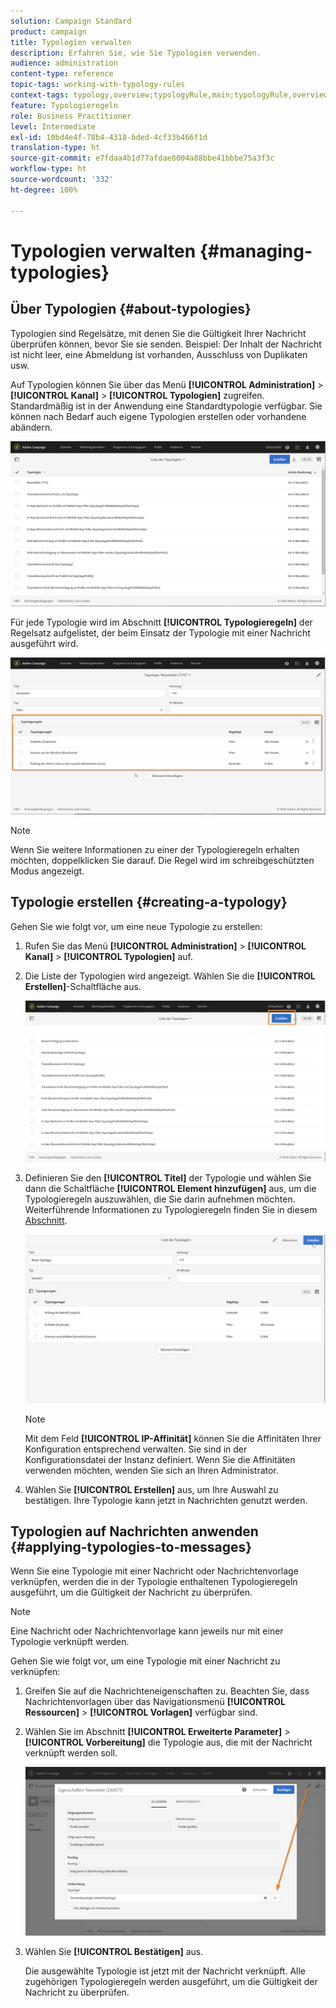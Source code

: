 ```yaml
---
solution: Campaign Standard
product: campaign
title: Typologien verwalten
description: Erfahren Sie, wie Sie Typologien verwenden.
audience: administration
content-type: reference
topic-tags: working-with-typology-rules
context-tags: typology,overview;typologyRule,main;typologyRule,overview
feature: Typologieregeln
role: Business Practitioner
level: Intermediate
exl-id: 10bd4e4f-78b4-4318-bded-4cf33b466f1d
translation-type: ht
source-git-commit: e7fdaa4b1d77afdae8004a88bbe41bbbe75a3f3c
workflow-type: ht
source-wordcount: '332'
ht-degree: 100%

---
```


# Typologien verwalten {#managing-typologies}

## Über Typologien {#about-typologies}

Typologien sind Regelsätze, mit denen Sie die Gültigkeit Ihrer Nachricht überprüfen können, bevor Sie sie senden. Beispiel: Der Inhalt der Nachricht ist nicht leer, eine Abmeldung ist vorhanden, Ausschluss von Duplikaten usw.

Auf Typologien können Sie über das Menü **[!UICONTROL Administration]** > **[!UICONTROL Kanal]** > **[!UICONTROL Typologien]** zugreifen. Standardmäßig ist in der Anwendung eine Standardtypologie verfügbar. Sie können nach Bedarf auch eigene Typologien erstellen oder vorhandene abändern.

![](assets/typologies-list.png)

Für jede Typologie wird im Abschnitt **[!UICONTROL Typologieregeln]** der Regelsatz aufgelistet, der beim Einsatz der Typologie mit einer Nachricht ausgeführt wird.

![](assets/typology_typo-rule-list.png)

>[!NOTE]
>
>Wenn Sie weitere Informationen zu einer der Typologieregeln erhalten möchten, doppelklicken Sie darauf. Die Regel wird im schreibgeschützten Modus angezeigt.

## Typologie erstellen {#creating-a-typology}

Gehen Sie wie folgt vor, um eine neue Typologie zu erstellen:

1. Rufen Sie das Menü **[!UICONTROL Administration]** > **[!UICONTROL Kanal]** > **[!UICONTROL Typologien]** auf.

1. Die Liste der Typologien wird angezeigt. Wählen Sie die **[!UICONTROL Erstellen]**-Schaltfläche aus.

   ![](assets/typologies-create.png)

1. Definieren Sie den **[!UICONTROL Titel]** der Typologie und wählen Sie dann die Schaltfläche **[!UICONTROL Element hinzufügen]** aus, um die Typologieregeln auszuwählen, die Sie darin aufnehmen möchten. Weiterführende Informationen zu Typologieregeln finden Sie in diesem [Abschnitt](../../sending/using/managing-typology-rules.md).

   ![](assets/typology_addrules.png)

   >[!NOTE]
   >
   >Mit dem Feld **[!UICONTROL IP-Affinität]** können Sie die Affinitäten Ihrer Konfiguration entsprechend verwalten. Sie sind in der Konfigurationsdatei der Instanz definiert. Wenn Sie die Affinitäten verwenden möchten, wenden Sie sich an Ihren Administrator.

1. Wählen Sie **[!UICONTROL Erstellen]** aus, um Ihre Auswahl zu bestätigen. Ihre Typologie kann jetzt in Nachrichten genutzt werden.

## Typologien auf Nachrichten anwenden {#applying-typologies-to-messages}

Wenn Sie eine Typologie mit einer Nachricht oder Nachrichtenvorlage verknüpfen, werden die in der Typologie enthaltenen Typologieregeln ausgeführt, um die Gültigkeit der Nachricht zu überprüfen.

>[!NOTE]
>
>Eine Nachricht oder Nachrichtenvorlage kann jeweils nur mit einer Typologie verknüpft werden.

Gehen Sie wie folgt vor, um eine Typologie mit einer Nachricht zu verknüpfen:

1. Greifen Sie auf die Nachrichteneigenschaften zu. Beachten Sie, dass Nachrichtenvorlagen über das Navigationsmenü **[!UICONTROL Ressourcen]** > **[!UICONTROL Vorlagen]** verfügbar sind.

1. Wählen Sie im Abschnitt **[!UICONTROL Erweiterte Parameter]** > **[!UICONTROL Vorbereitung]** die Typologie aus, die mit der Nachricht verknüpft werden soll.

   ![](assets/typology_message.png)

1. Wählen Sie **[!UICONTROL Bestätigen]** aus.

   Die ausgewählte Typologie ist jetzt mit der Nachricht verknüpft. Alle zugehörigen Typologieregeln werden ausgeführt, um die Gültigkeit der Nachricht zu überprüfen.
